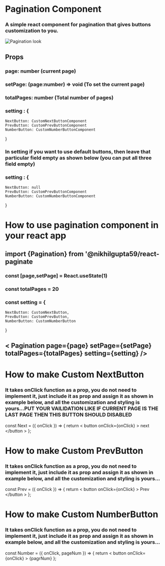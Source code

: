 # Pagination Component

### A simple react component for pagination that gives buttons customization to you.

![Pagination look](https://res.cloudinary.com/dhiu02sfh/image/upload/v1647453550/1_kbopvc.png)


## Props
### page: number (current page)
### setPage: (page:number) => void (To set the current page)
### totalPages: number (Total number of pages)
### setting : {
    NextButton: CustomNextButtonComponent 
    PrevButton: CustomPrevButtonComponent
    NumberButton: CustomNumberButtonComponent
} 

### In setting if you want to use default buttons, then leave that particular field empty as shown below (you can put all three field empty)
### setting : {
    NextButton: null 
    PrevButton: CustomPrevButtonComponent
    NumberButton: CustomNumberButtonComponent
} 

# How to use pagination component in your react app

## import {Pagination} from '@nikhilgupta59/react-paginate

### const [page,setPage] = React.useState(1)
### const totalPages = 20
### const setting = {
    NextButton: CustomNextButton,
    PrevButton: CustomPrevButton,
    NumberButton: CustomNumberButton
}

##  $\lt$ Pagination page={page} setPage={setPage} totalPages={totalPages} setting={setting} /$\gt$


# How to make Custom NextButton 
### It takes onClick function as a prop, you do not need to implement it, just include it as prop and assign it as shown in example below, and all the customization and styling is yours...PUT YOUR VAILIDATION LIKE IF CURRENT PAGE IS THE LAST PAGE THEN THIS BUTTON SHOULD DISABLED

const Next = ({ onClick }) => {
  return $\lt$ button onClick={onClick} $\gt$ next $\lt$/button $\gt$
};
 
# How to make Custom PrevButton 
### It takes onClick function as a prop, you do not need to implement it, just include it as prop and assign it as shown in example below, and all the customization and styling is yours...

const Prev = ({ onClick }) => {
  return $\lt$ button onClick={onClick} $\gt$ Prev $\lt$/button $\gt$
};
 
 # How to make Custom NumberButton 
### It takes onClick function as a prop, you do not need to implement it, just include it as prop and assign it as shown in example below, and all the customization and styling is yours...

const Number = ({ onClick, pageNum }) => {
  return < button onClick={onClick} > {pagrNum} </button>
};

 